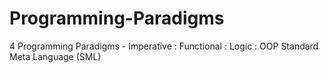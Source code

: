 # Programming-Paradigms
4 Programming Paradigms - Imperative : Functional : Logic : OOP
Standard Meta Language (SML)
